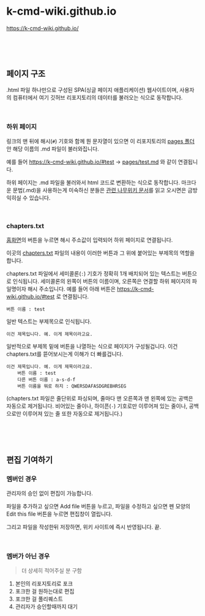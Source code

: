 # k-cmd-wiki.github.io

https://k-cmd-wiki.github.io/

<br>
<br>
<br>

## 페이지 구조

.html 파일 하나만으로 구성된 SPA(싱글 페이지 애플리케이션) 웹사이트이며, 사용자의 컴퓨터에서 여기 깃허브 리포지토리의 데이터를 불러오는 식으로 동작합니다.

<br>

### 하위 페이지

링크의 맨 뒤에 해시(`#`) 기호와 함께 뭔 문자열이 있으면 이 리포지토리의 [pages 폴더](https://github.com/k-cmd-wiki/k-cmd-wiki.github.io/tree/main/pages) 안 해당 이름의 .md 파일이 불러와집니다.

예를 들어 https://k-cmd-wiki.github.io/#test -> [pages/test.md](https://github.com/k-cmd-wiki/k-cmd-wiki.github.io/blob/main/pages/test.md) 와 같이 연결됩니다.

하위 페이지는 .md 파일을 불러와서 html 코드로 변환하는 식으로 동작합니다. 마크다운 문법(.md)을 사용하는게 미숙하신 분들은 [관련 나무위키 문서](https://namu.wiki/w/%EB%A7%88%ED%81%AC%EB%8B%A4%EC%9A%B4)를 읽고 오시면은 금방 익히실 수 있습니다. 

<br>

### chapters.txt

[홈화면](https://k-cmd-wiki.github.io/)의 버튼을 누르면 해시 주소값이 입력되어 하위 페이지로 연결됩니다.

이곳의 [chapters.txt](https://github.com/k-cmd-wiki/k-cmd-wiki.github.io/blob/main/chapters.txt) 파일의 내용이 이러한 버튼과 그 위에 붙어있는 부제목의 역할을 합니다.

chapters.txt 파일에서 세미콜론(`:`) 기호가 정확히 1개 배치되어 있는 텍스트는 버튼으로 인식됩니다. 세미콜론의 왼쪽이 버튼의 이름이며, 오른쪽은 연결할 하위 페이지의 파일명이자 해시 주소입니다. 예를 들어 아래 버튼은 https://k-cmd-wiki.github.io/#test 로 연결됩니다.
```
버튼 이름 : test
```

일반 텍스트는 부제목으로 인식됩니다.
```
이건 제목입니다. 예. 이게 제목이라고요.
```

일반적으로 부제목 밑에 버튼을 나열하는 식으로 페이지가 구성될겁니다. 이건 chapters.txt를 뜯어보시는게 이해가 더 빠를겁니다.
```
이건 제목입니다. 예. 이게 제목이라고요.
    버튼 이름 : test
    다른 버튼 이름 : a-s-d-f
    버튼 이름을 뭐로 하지 : QWERSDAFASDGREBHRSEG
```

(chapters.txt 파일은 줄단위로 파싱되며, 줄마다 맨 오른쪽과 맨 왼쪽에 있는 공백은 자동으로 제거됩니다. 비어있는 줄이나, 하이픈(`-`) 기호로만 이루어져 있는 줄이나, 공백으로만 이루어져 있는 줄 또한 자동으로 제거됩니다.)

<br>
<br>
<br>

## 편집 기여하기

### 멤버인 경우

관리자의 승인 없이 편집이 가능합니다.

파일을 추가하고 싶으면 Add file 버튼을 누르고, 파일을 수정하고 싶으면 펜 모양의 Edit this file 버튼을 누르면 편집창이 열립니다.

그리고 파일을 작성한뒤 저장하면, 위키 사이트에 즉시 반영됩니다. 끝.

<br>

### 멤버가 아닌 경우

> 더 상세히 적어주실 분 구함

1. 본인의 리포지토리로 포크
2. 포크한 걸 원하는대로 편집
3. 포크한 걸 풀리퀘스트
4. 관리자가 승인할때까지 대기

